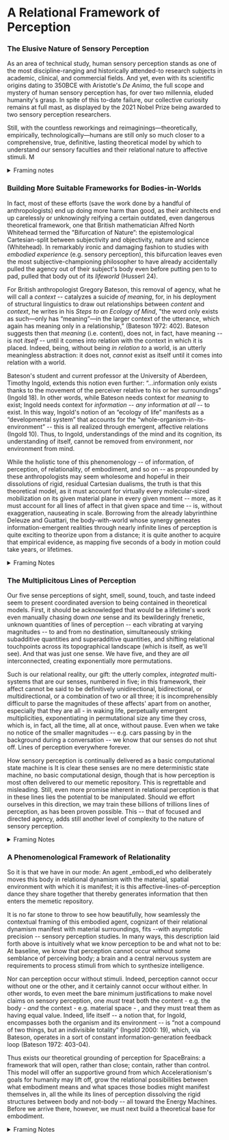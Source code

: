 # A Relational Framework of Perception

### The Elusive Nature of Sensory Perception&#x20;

As an area of technical study, human sensory perception stands as one of the most discipline-ranging and historically attended-to research subjects in academic, clinical, and commercial fields. And yet, even with its scientific origins dating to 350BCE with Aristotle's _De Anima_, the full scope and mystery of human sensory perception has, for over two millennia, eluded humanity's grasp. In spite of this to-date failure, our collective curiosity remains at full mast, as displayed by the 2021 Nobel Prize being awarded to two sensory perception researchers.

Still, with the countless reworkings and reimaginings—theoretically, empirically, technologically—humans are still only so much closer to a comprehensive, true, definitive, lasting theoretical model by which to understand our sensory faculties and their relational nature to affective stimuli. M

<details>

<summary>Framing notes </summary>

* Whitehead: _Science and the Modern World_ (1925)
  * bifurcation of nature

<!---->

* **Merleau-Ponty**: _Phenomenology of Perception_ (1945)
  * perception is embodied + relational

</details>

### Building More Suitable Frameworks for Bodies-in-Worlds&#x20;

In fact, most of these efforts (save the work done by a handful of anthropologists) end up doing more harm than good, as their architects end up carelessly or unknowingly reifying a certain outdated, even dangerous theoretical framework, one that British mathematician Alfred North Whitehead termed the "Bifurcation of Nature”: the epistemological Cartesian-split between subjectivity and objectivity, nature and science (Whitehead). In remarkably ironic and damaging fashion to studies with _embodied experience_ (e.g. sensory perception), this bifurcation leaves even the most subjective-championing philosopher to have already accidentally pulled the agency out of their subject's body even before putting pen to to pad, pulled that body out of its _lifeworld_ (Husserl 24).&#x20;

For British anthropologist Gregory Bateson, this removal of agency, what he will call a _context --_ catalyzes a suicide _of meaning_, for, in his deployment of structural linguistics to draw out relationships between _content_ and _context_, he writes in his _Steps to an Ecology of Mind_, "the word only exists as such—only has “meaning”—in the larger context of the utterance, which again has meaning only in a relationship,” (Bateson 1972: 402). Bateson suggests then that _meaning_ (i.e. content), does not, in fact, have meaning -- is not _itself --_ until it comes into relation with the context in which it is placed. Indeed, being, without being _in relation to_ a world, is an utterly meaningless abstraction: it does not, _cannot_ exist as itself until it comes into relation with a world.&#x20;

Bateson's student and current professor at the University of Aberdeen, Timothy Ingold, extends this notion even further: “...information only exists thanks to the movement of the perceiver relative to his or her surroundings” (Ingold 18). In other words, while Bateson needs context for _meaning_ to exist; Ingold needs context for _information_ -- _any_ information _at all_ -- to exist. In this way, Ingold's notion of an “ecology of life” manifests as a “developmental system” that accounts for the “whole-organism-in-its-environment” -- this is all realized through emergent, affective relations (Ingold 10). Thus, to Ingold, understandings of the mind and its cognition, its understanding of itself, cannot be removed from environment, nor environment from mind.

While the holistic tone of this phenomenology -- of information, of perception, of relationality, of embodiment, and so on -- as propounded by these anthropologists may seem wholesome and hopeful in their dissolutions of rigid, residual Cartesian dualisms, the truth is that this theoretical model, as it must account for virtually every molecular-sized mobilization on its given material plane in every given moment -- more, as it must account for all lines of affect in that given space and time -- is, without exaggeration, nauseating in scale. Borrowing from the already labyrinthine Deleuze and Guattari, the body-with-world whose synergy geneates information-emergent realities through nearly infinite lines of perception is quite exciting to theorize upon from a distance; it is quite another to acquire that empirical evidence, as mapping five seconds of a body in motion could take years, or lifetimes.&#x20;

<details>

<summary>Framing Notes </summary>

* Gregory Bateson: Steps to an Ecology of Mind (1972)
  * content + context, meaning emergent from relational contexts
* Deleuze and Guattari: A Thousand Plateaus (1980)
  * BwO, bodies w/o organs, challenge fixed notions of bodies

</details>

### The Multiplicitous Lines of Perception

Our five sense perceptions of sight, smell, sound, touch, and taste indeed seem to present coordinated aversion to being contained in theoretical models. First, it should be acknowledged that would be a lifetime's work even manually chasing down _one_ sense and its bewilderingly frenetic, unknown quantities of lines of perception -- each vibrating at varying magnitudes --  to and from no destination, simultaneously striking subadditive quantities and superadditive quantities, and shifting relational touchpoints across its topographical landscape (which is itself, as we'll see). And that was just one sense. We have five, and they are _all_ interconnected, creating exponentially more permutations.&#x20;

Such is our relational reality, our gift: the utterly complex, _integrated_ multi-systems that are our senses, numbered in five; in this framework, their affect cannot be said to be definitively unidirectional, bidirectional, or multidirectional, or a combination of two or all three; it is incomprehensibly difficult to parse the magnitudes of these affects' apart from on another, especially that they are all - in waking life, perpetually emergent multiplicities, exponentiating in permutational size any time they cross, which is, in fact, all the time, all at once, without pause. Even when we take no notice of the smaller magnitudes -- e.g. cars passing by in the background during a conversation -- we know that our senses do not shut off. Lines of perception everywhere forever.&#x20;

How sensory perception is continually delivered as a basic computational state machine is It is clear these senses are no mere deterministic state machine, no basic computational design, though that is how perception is most often delivered to our memetic repository. This is regrettable and misleading. Still, even more promise inherent in relational perception is that in these lines lies the potential to be manipulated. Should we effort ourselves in this direction, we may train these billions of trillions lines of perception, as has been proven possible. This -- that of focused and directed agency, adds still another level of complexity to the nature of sensory perception.&#x20;

<details>

<summary>Framing Notes</summary>

* Henri Bergson: Creative Evolution (1907)
  * "la durée", fluidity of existence
* Merleau-Ponty: Phenomenology of Perception (1945)
  * sense complexity + interactivity&#x20;

</details>

### A Phenomenological Framework of Relationality

So it is that we have in our mode: An agent _embodi_ed who deliberately moves this body in relational dynamism with the material, spatial environment with which it is manifest; it is this affective-lines-of-perception dance they share together that thereby generates information that then enters the memetic repository.

It is no far stone to throw to see how beautifully, how seamlessly the contextual framing of this embodied agent, cognizant of their relational dynamism manifest with material surroundings, fits --with asymptotic precision -- sensory perception studies. In many ways, this description laid forth above is intuitively what we know perception to be and what not to be: At baseline, we know that perception cannot occur without some semblance of perceiving body; a brain and a central nervous system are requirements to process stimuli from which to synthesize intelligence.&#x20;

Nor can perception occur without stimuli. Indeed, perception cannot occur without one or the other, and it certainly cannot occur without either. In other words, to even meet the bare minimum justifications to make novel claims on sensory perception, one _must_ treat both the content - e.g. the body - _and_ the context - e.g. material space - , and they must treat them as having equal value. Indeed, life itself -- a notion that, for Ingold, encompasses both the organism and its environment -- is “not a compound of two things, but an indivisible totality” (Ingold 2000: 19), which, via Bateson, operates in a sort of constant information-generation feedback loop (Bateson 1972: 403-04).

Thus exists our theoretical grounding of perception for SpaceBrains: a framework that will open, rather than close; contain, rather than control. This model will offer an supportive ground from which Accelerationism's goals for humanity may lift off, grow the relational possibilities between what embodiment means and what spaces those bodies might manifest themselves in, all the while its lines of perception dissolving the rigid structures between body and not-body -- all toward the Energy Machines. Before we arrive there, however, we must next build a theoretical base for embodiment.&#x20;

<details>

<summary>Framing Notes</summary>

* Whitehead: Process and Reality (1929)
  * reality constituted by processes
* Husserl: The Crisis of European Sciences and Transcendental Phenomenology (1936)
  * lifeworld&#x20;

</details>
